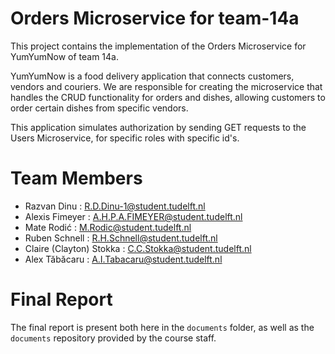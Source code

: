 # Orders Microservice for team-14a

This project contains the implementation of the Orders Microservice for YumYumNow of team 14a.

YumYumNow is a food delivery application that connects customers, vendors and couriers. We are responsible for creating the microservice that handles the CRUD functionality for orders and dishes, allowing customers to order certain dishes from specific vendors.

This application simulates authorization by sending GET requests to the Users Microservice, for specific roles with specific id's. 

# Team Members

- Razvan Dinu : R.D.Dinu-1@student.tudelft.nl
- Alexis Fimeyer : A.H.P.A.FIMEYER@student.tudelft.nl
- Mate Rodić : M.Rodic@student.tudelft.nl
- Ruben Schnell : R.H.Schnell@student.tudelft.nl
- Claire (Clayton) Stokka : C.C.Stokka@student.tudelft.nl
- Alex Tăbăcaru : A.I.Tabacaru@student.tudelft.nl

# Final Report

The final report is present both here in the `documents` folder, as well as the `documents` repository provided by the course staff.
